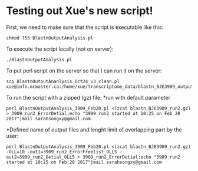 # Testing out Xue's new script!

First, we need to make sure that the script is executable like this:

```
chmod 755 BlastnOutputAnalysis.pl
```

To execute the script locally (not on server):
```
./BlastnOutputAnalysis.pl
```
To put perl script on the server so that I can run it on the server:
```
scp BlastnOutputAnanlysis_Oct24_v3_clean.pl  xue@info.mcmaster.ca:/home/xue/transcriptome_data/blastn_BJE3909_output
```
To run the script with a zipped (gz) file:
*run with default parameter
```
perl BlastnOutputAnalysis_3909_Feb20.pl <(zcat blastn_BJE3909_run2.gz) > 3909_run2_ErrorDetial;echo "3909 run2 started at 10:25 on Feb 28 2017"|mail sarahsongxy@gmail.com
```
*Defined name of output files and lenght limit of overlapping part by the user:
```
perl BlastnOutputAnalysis_3909_Feb20.pl <(zcat blastn_BJE3909_run2.gz) -OLL=10 -out1=3909_run2_ErrorFreelist_OLL5 - out2=3909_run2_Detial_OLL5 > 3909_run2_ErrorDetial;echo "3909 run2 started at 10:25 on Feb 28 2017"|mail sarahsongxy@gmail.com

```


